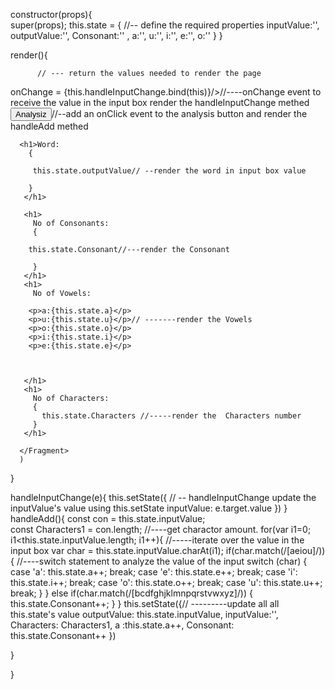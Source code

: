 
  constructor(props){    
    super(props);
    this.state = {  //-- define the required properties
    inputValue:'',
      outputValue:'',
      Consonant:'' ,
      a:'',
      u:'',
      i:'',
      e:'',
      o:''
    }
  }

   render(){
   
          // --- return the values needed to render the page

  
 onChange = {this.handleInputChange.bind(this)}/>//----onChange event to receive the value in the input box render the handleInputChange methed
 <button onClick = {this.handleAdd.bind(this)}>Analysiz</button>//--add an onClick event to the analysis button and render the handleAdd methed
            
      <h1>Word:
        {
       
         this.state.outputValue// --render the word in input box value
            
        }
       </h1>
       
       <h1>
         No of Consonants:
         {
       
        this.state.Consonant//---render the Consonant 
  
         }
       </h1>
       <h1>
         No of Vowels:
         
        <p>a:{this.state.a}</p> 
        <p>u:{this.state.u}</p>// -------render the Vowels 
        <p>o:{this.state.o}</p>
        <p>i:{this.state.i}</p>
        <p>e:{this.state.e}</p>
         
          
         
       </h1>
       <h1>
         No of Characters:
         {
           this.state.Characters //-----render the  Characters number 
         }
       </h1>
       
      </Fragment>
      )  
      
}

handleInputChange(e){
  this.setState({   // -- handleInputChange  update the inputValue's value  using this.setState
    inputValue: e.target.value 
})
} 
 handleAdd(){
  const con = this.state.inputValue;             
  const Characters1 = con.length; //----get charactor amount.
  for(var i1=0; i1<this.state.inputValue.length; i1++){ //-----iterate over the value in the input box
    var char = this.state.inputValue.charAt(i1);
    if(char.match(/[aeiou]/)){  //----switch statement to analyze the value of the input
        switch (char) {
            case 'a':
                this.state.a++;
                break;
            case 'e':
              this.state.e++;
                break;
            case 'i':
              this.state.i++;
                break;
            case 'o':
              this.state.o++;
                break;
            case 'u':
              this.state.u++;
                break;
        }
    } else if(char.match(/[bcdfghjklmnpqrstvwxyz]/)) {
        this.state.Consonant++;
    }
}
  this.setState({// ---------update all all this.state's value
     outputValue: this.state.inputValue,
     inputValue:'',
     Characters: Characters1,
     a :this.state.a++,
     Consonant: this.state.Consonant++
  })

  
}

}
